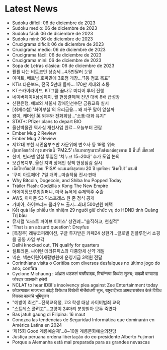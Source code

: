 # Latest News
-  Sudoku difícil: 06 de diciembre de 2023
-  Sudoku medio: 06 de diciembre de 2023
-  Sudoku fácil: 06 de diciembre de 2023
-  Sudoku mini: 06 de diciembre de 2023
-  Crucigrama difícil: 06 de diciembre de 2023
-  Crucigrama medio: 06 de diciembre de 2023
-  Crucigrama fácil: 06 de diciembre de 2023
-  Crucigrama mini: 06 de diciembre de 2023
-  Sopa de Letras clásica: 06 de diciembre de 2023
-  훨훨 나는 비트코인 상승세…4.5만달러 눈앞
-  이마트, 베트남 호찌민에 3호점 개장...“1등 점포 목표”
-  KTis 타운보드, 전국 5만대 돌파… 170만 세대와 소통
-  KT스카이라이프, KT그룹 꿈나무 미디어 투어 진행
-  네이버페이X삼성페이, 월 현장결제액 전년 대비 8배 급성장
-  신한은행, 예보와 서울시 장애인선수단 금융교육 실시
-  [취재수첩] '화이부실'의 우리금융… 왜 자꾸 말이 앞설까
-  왕이, 캐머런 英 외무와 전화회담…"소통·대화 유지"
-  STAT+: Pfizer plans to depart BIO
-  울산박물관 역사실 개선사업 완료…오늘부터 관람
-  Ember Mug 2 Review
-  Ember Mug 2 Review
-  제12대 부천 시민옴부즈만 자문위에 변호사 등 19명 위촉
-  ฝุ่นมาอีกแล้ว! กรุงเทพวันนี้ ‘PM2.5’ เกินมาตรฐานระดับส่งผลต่อสุขภาพ 8 พื้นที่ เช็กเลย!
-  한미, 빈라덴 암살 투입된 '치누크 15~20대' 추가 도입 논의
-  보건복지부, 울산 지역 장애인 정책 현장점검 실시
-  เด็กไทยวิกฤติ! สอบ ‘PISA’ คะแนนต่ำสุดรอบ 20 ปี ทุกทักษะ ‘สิงคโปร์’ แชมป์
-  '구미 아트페어' 7일 개막…미술작품 전시·판매
-  Why Bitcoin, Dogecoin, and Shiba Inu Popped Today
-  Tráiler Flash: Godzilla x Kong The New Empire
-  어메이징브루잉컴퍼니, 미국 뉴욕에 수제맥주 수출
-  AWS, 아마존 S3 익스프레스 원 존 정식 공개
-  가비아, 하이브리드 클라우드 출시…최대 500만원 혜택
-  Kết quả lấy phiếu tín nhiệm 29 người giữ chức vụ do HĐND tỉnh Quảng Trị bầu
-  뮤지컬 '라스트 파이브 이어스' 상견례…"솔직하고, 현실적"
-  'That is an absurd question': Dreyfus
-  [특징주] 레뷰코퍼레이션, 구글 투자받은 카페24 상한가...글로벌 인플루언서 쇼핑몰 공동 사업 부각
-  Delhi knocked out, TN qualify for quarters
-  셀트리온, 싸이런 테라퓨틱스와 다중항체 신약 개발
-  넥슨, 넥슨어린이재활병원에 운영기금 3억원 전달
-  Corinthians visita o Coritiba com diversos desfalques no último jogo do ano; confira
-  Cyclone Michaung : आंध्रात धडकलं चक्रीवादळ, मिचॉन्गचा विध्वंस सुरुच; वादळी वाऱ्यासह जोरदार पावसाची हजेरी
-  NCLAT to hear IDBI's insolvency plea against Zee Entertainment today
-  कोपरगावात भाजपच्या कोल्हे विरोधात विखेची मोर्चेबांधणी सुरू, राष्ट्रवादीच्या आमदारांसोबत केले विविध विकास कामांचे भूमिपूजन
-  "예방이 최선"…전북교육청, 고3 학생 대상 사이버범죄 교육
-  "스트레스 풀려고"…고양이 24마리 분양받아 모두 죽였다
-  Bas jatuh gaung di Filipina: 16 maut
-  Conozca las tendencias de Seguridad Informática que dominarán en América Latina en 2024
-  ‘제15회 Good 계룡예술제’…8~10일 계룡문화예술의전당
-  Justiça peruana ordena libertação do ex-presidente Alberto Fujimori
-  Porque a Alemanha está mal preparada para as grandes nevascas
